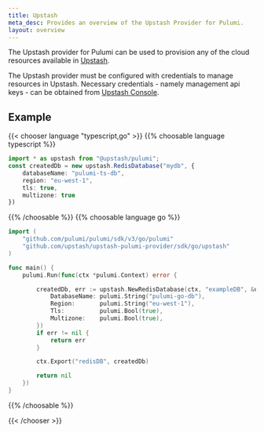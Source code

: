 ```yaml
---
title: Upstash
meta_desc: Provides an overview of the Upstash Provider for Pulumi.
layout: overview
---
```


The Upstash provider for Pulumi can be used to provision any of the cloud resources available in [Upstash](https://upstash.com).

The Upstash provider must be configured with credentials to manage resources in Upstash. Necessary credentials - namely management api keys - can be obtained from [Upstash Console](https://console.upstash.com/account/api).


## Example

{{< chooser language "typescript,go" >}}
{{% choosable language typescript %}}

```typescript
import * as upstash from "@upstash/pulumi";
const createdDb = new upstash.RedisDatabase("mydb", {
    databaseName: "pulumi-ts-db",
    region: "eu-west-1",
    tls: true,
    multizone: true
})
```

{{% /choosable %}}
{{% choosable language go %}}

```go
import (
	"github.com/pulumi/pulumi/sdk/v3/go/pulumi"
	"github.com/upstash/upstash-pulumi-provider/sdk/go/upstash"
)

func main() {
	pulumi.Run(func(ctx *pulumi.Context) error {

        createdDb, err := upstash.NewRedisDatabase(ctx, "exampleDB", &upstash.RedisDatabaseArgs{
			DatabaseName: pulumi.String("pulumi-go-db"),
			Region:       pulumi.String("eu-west-1"),
			Tls:          pulumi.Bool(true),
			Multizone:    pulumi.Bool(true),
		})
		if err != nil {
			return err
		}

		ctx.Export("redisDB", createdDb)

		return nil
	})
}
```

{{% /choosable %}}

{{< /chooser >}}